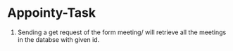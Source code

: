 # Appointy-Task

1. Sending a get request of the form meeting/<id here> will retrieve all the meetings in the databse with given id.
  
  
